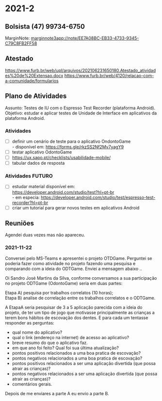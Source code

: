 # 2021-2

## Bolsista (47) 99734-6750

MarginNote: <marginnote3app://note/EE7A08BC-EB33-4733-9345-C79C8FB2FF58>  

## Atestado

<https://www.furb.br/web/upl/arquivos/202106231650180.Atestado_atividades%20de%20Extensao.docx>
<https://www.furb.br/web/4120/relacao-com-a-comunidade/formularios>

## Plano de Atividades

Assunto: Testes de IU com o Espresso Test Recorder (plataforma Android).  
Objetivo: estudar e aplicar testes de Unidade de Interface em aplicativos da plataforma Android.  

### Atividades

- [ ] definir um cenário de teste para o aplicativo OndontoGame  
      - disponível em: <https://forms.gle/rkzSS2Nf2Mv7yagY9>  
- [ ] testar aplicativo OdontoGame  
- [ ] <https://ux.sapo.pt/checklists/usabilidade-mobile/>  
- [ ] tabular dados de resposta  

### Atividades FUTURO

- [ ] estudar material disponível em: <https://developer.android.com/studio/test?hl=pt-br>  
      - em especia: <https://developer.android.com/studio/test/espresso-test-recorder?hl=pt-br>  
- [ ] criar um tutorial para gerar novos testes em aplicativos Android  

## Reuniões

Agendei duas vezes mas não apareceu.  

### 2021-11-22

Conversei pelo MS-Teams e apresentei o projeto OTDGame. Perguntei se poderia fazer como atividade no projeto fazendo uma pesquisa e comparando com a ideia do ODTGame. Enviei a mensagem abaixo ..  

Oi Sandro José Martins da Silva, conforme conversamos a sua participação no projeto ODTGame (OdontoGame) seria em duas partes:  

Etapa A) pesquisa por trabalhos correlatos (10 horas);  
Etapa B) analise de correlação entre os trabalhos correlatos e o ODTGame.  

A EtapaA seria pesquisar de 3 a 5 aplicação parecida com a ideia do projeto, de ter um tipo de jogo que motivasse principalmente as crianças a terem bons hábitos de escovação dos dentes. E para cada um tentasse responder as perguntas:  

- qual nome do aplicativo?  
- qual o link (endereço na internet) de acesso ao aplicativo?  
- breve resumo do que o aplicativo faz.  
- em que ano foi feito? Qual foi sua última atualização?  
- pontos positivos relacionados a uma boa pratica de escovação?  
- pontos negativos relacionados a uma boa pratica de escovação?  
- pontos positivos relacionados a ser uma aplicação divertida (que possa atrair as crianças)?  
- pontos negativos relacionados a ser uma aplicação divertida (que possa atrair as crianças)?  
- comentários gerais.  

Depois de me enviares a parte A eu envio a parte B.  
